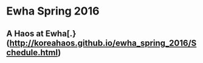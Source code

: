 # Ewha Spring 2016

## A Haos at Ewha[.}(http://koreahaos.github.io/ewha_spring_2016/Schedule.html)
